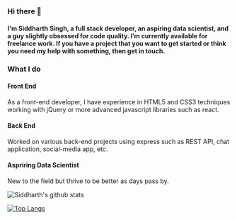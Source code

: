 ### Hi there 👋

#### I'm Siddharth Singh, a full stack developer, an aspiring data scientist, and a guy slightly obsessed for code quality. I’m currently available for freelance work. If you have a project that you want to get started or think you need my help with something, then get in touch.

### What I do
  #### Front End
  As a front-end developer, I have experience in HTML5 and CSS3 techniques working with jQuery or more advanced javascript libraries such as react.
  
  #### Back End
  Worked on various back-end projects using express such as REST API, chat application, social-media app, etc.
  
  #### Aspriring Data Scientist
  New to the field but thrive to be better as days pass by.


![Siddharth's github stats](https://github-readme-stats.vercel.app/api?username=Sid22031998&show_icons=true&theme=dark)


[![Top Langs](https://github-readme-stats.vercel.app/api/top-langs/?username=Sid22031998&layout=compact)](https://github.com/anuraghazra/github-readme-stats)

<!--
**Sid22031998/Sid22031998** is a ✨ _special_ ✨ repository because its `README.md` (this file) appears on your GitHub profile.

Here are some ideas to get you started:

- 🔭 I’m currently working on ...
- 🌱 I’m currently learning ...
- 👯 I’m looking to collaborate on ...
- 🤔 I’m looking for help with ...
- 💬 Ask me about ...
- 📫 How to reach me: ...
- 😄 Pronouns: ...
- ⚡ Fun fact: ...
-->
